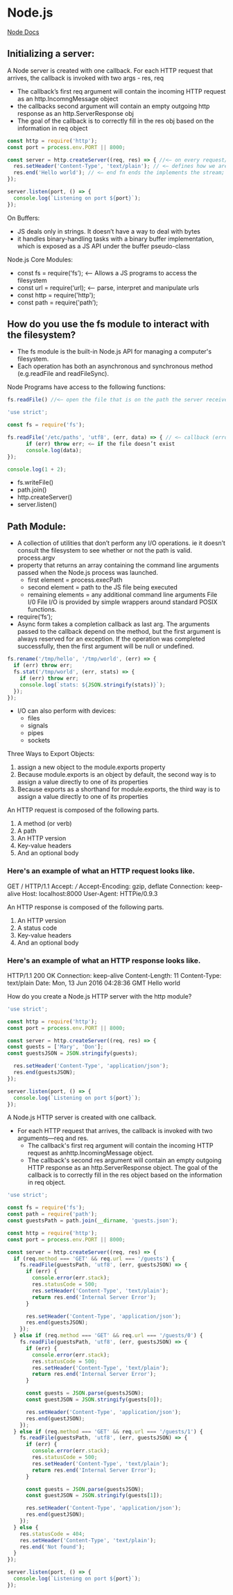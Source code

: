 # Node.js

[Node Docs](https://nodejs.org/en/)


## Initializing a server:
A Node server is created with one callback. For each HTTP request that arrives, the callback is invoked with two args - res, req
* The callback’s first req argument will contain the incoming HTTP request as an http.IncomngMessage object
* the callbacks second argument will contain an empty outgoing http response as an http.ServerResponse obj
* The goal of the callback is to correctly fill in the res obj based on the information in req object

```javascript
const http = require('http');
const port = process.env.PORT || 8000;

const server = http.createServer((req, res) => { //<— on every request/response interaction with the server will so something
  res.setHeader('Content-Type', 'text/plain'); // <— defines how we are sending data to the client
  res.end('Hello world'); // <— end fn ends the implements the stream; grab the buffer data and send data
});

server.listen(port, () => {
  console.log(`Listening on port ${port}`);
});
```

On Buffers:
* JS deals only in strings. It doesn’t have a way to deal with bytes
* it handles binary-handling tasks with a binary buffer implementation, which is exposed as a JS API under the buffer pseudo-class

Node.js Core Modules:
* const fs = require('fs’); <— Allows a JS programs to access the filesystem
* const url = require(‘url); <— parse, interpret and manipulate urls
* const http = require('http');
* const path = require('path’);

## How do you use the fs module to interact with the filesystem?
* The fs module is the built-in Node.js API for managing a computer's filesystem.
* Each operation has both an asynchronous and synchronous method (e.g.readFile and readFileSync).

Node Programs have access to the following functions:

```javascript
fs.readFile() //<— open the file that is on the path the server receives.

'use strict';

const fs = require('fs');

fs.readFile('/etc/paths', 'utf8', (err, data) => { // <— callback (error, file contents)
      if (err) throw err; <— if the file doesn’t exist
      console.log(data);
});

console.log(1 + 2);
```
* fs.writeFile()
* path.join()
* http.createServer()
* server.listen()

## Path Module:
* A collection of utilities that don’t perform any I/O operations. ie it doesn’t consult the filesystem to see whether or not the path is valid.
process.argv
* property that returns an array containing the command line arguments passed when the Node.js process was launched.
    * first element = process.execPath
    * second element = path to the JS file being executed
    * remaining elements = any additional command line arguments
File I/0
File I/O is provided by simple wrappers around standard POSIX functions.
* require(‘fs’);
* Async form takes a completion callback as last arg. The arguments passed to the callback depend on the method, but the first argument is always reserved for an exception. If the operation was completed successfully, then the first argument will be null or undefined.

```javascript
fs.rename('/tmp/hello', '/tmp/world', (err) => {
  if (err) throw err;
  fs.stat('/tmp/world', (err, stats) => {
    if (err) throw err;
    console.log(`stats: ${JSON.stringify(stats)}`);
  });
});
```
* I/O can also perform with devices:
    * files
    * signals
    * pipes
    * sockets

Three Ways to Export Objects:
1. assign a new object to the module.exports property
2. Because module.exports is an object by default, the second way is to assign a value directly to one of its properties
3. Because exports as a shorthand for module.exports, the third way is to assign a value directly to one of its properties

An HTTP request is composed of the following parts.
1. A method (or verb)
2. A path
3. An HTTP version
4. Key-value headers
5. And an optional body

### Here's an example of what an HTTP request looks like.

GET / HTTP/1.1
Accept: */*
Accept-Encoding: gzip, deflate
Connection: keep-alive
Host: localhost:8000
User-Agent: HTTPie/0.9.3

An HTTP response is composed of the following parts.
1. An HTTP version
2. A status code
3. Key-value headers
4. And an optional body

### Here's an example of what an HTTP response looks like.

HTTP/1.1 200 OK
Connection: keep-alive
Content-Length: 11
Content-Type: text/plain
Date: Mon, 13 Jun 2016 04:28:36 GMT
Hello world

How do you create a Node.js HTTP server with the http module?
```javascript
'use strict';

const http = require('http');
const port = process.env.PORT || 8000;

const server = http.createServer((req, res) => {
const guests = ['Mary', 'Don'];
const guestsJSON = JSON.stringify(guests);

  res.setHeader('Content-Type', 'application/json');
  res.end(guestsJSON);
});

server.listen(port, () => {
  console.log(`Listening on port ${port}`);
});
```
A Node.js HTTP server is created with one callback.
* For each HTTP request that arrives, the callback is invoked with two arguments—req and res.
    * The callback's first req argument will contain the incoming HTTP request as anhttp.IncomingMessage object.
    *  The callback's second res argument will contain an empty outgoing HTTP response as an http.ServerResponse object. The goal of the callback is to correctly fill in the res object based on the information in req object.

```javascript
'use strict';

const fs = require('fs');
const path = require('path');
const guestsPath = path.join(__dirname, 'guests.json');

const http = require('http');
const port = process.env.PORT || 8000;

const server = http.createServer((req, res) => {
  if (req.method === 'GET' && req.url === '/guests') {
    fs.readFile(guestsPath, 'utf8', (err, guestsJSON) => {
      if (err) {
        console.error(err.stack);
        res.statusCode = 500;
        res.setHeader('Content-Type', 'text/plain');
        return res.end('Internal Server Error');
      }

      res.setHeader('Content-Type', 'application/json');
      res.end(guestsJSON);
    });
  } else if (req.method === 'GET' && req.url === '/guests/0') {
    fs.readFile(guestsPath, 'utf8', (err, guestsJSON) => {
      if (err) {
        console.error(err.stack);
        res.statusCode = 500;
        res.setHeader('Content-Type', 'text/plain');
        return res.end('Internal Server Error');
      }

      const guests = JSON.parse(guestsJSON);
      const guestJSON = JSON.stringify(guests[0]);

      res.setHeader('Content-Type', 'application/json');
      res.end(guestJSON);
    });
  } else if (req.method === 'GET' && req.url === '/guests/1') {
    fs.readFile(guestsPath, 'utf8', (err, guestsJSON) => {
      if (err) {
        console.error(err.stack);
        res.statusCode = 500;
        res.setHeader('Content-Type', 'text/plain');
        return res.end('Internal Server Error');
      }

      const guests = JSON.parse(guestsJSON);
      const guestJSON = JSON.stringify(guests[1]);

      res.setHeader('Content-Type', 'application/json');
      res.end(guestJSON);
    });
  } else {
    res.statusCode = 404;
    res.setHeader('Content-Type', 'text/plain');
    res.end('Not found');
  }
});

server.listen(port, () => {
  console.log(`Listening on port ${port}`);
});
```
